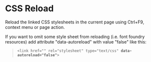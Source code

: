 # CSS Reload

Reload the linked CSS stylesheets in the current page using Ctrl+F9, context menu or page action.

If you want to omit some style sheet from reloading (i.e. font foundry resources) add attribute "data-autoreload" with value "false" like this:
<blockquote><code>&lt;link href="" rel="stylesheet" type="text/css" <strong>data-autoreload="false"</strong>&gt;</code></blockquote>